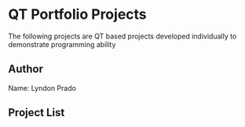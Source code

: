 # QT Portfolio Projects
 The following projects are QT based projects developed individually
 to demonstrate programming ability

## Author 
Name: Lyndon Prado


## Project List
